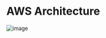 # AWS Architecture 

![image](https://github.com/elielmakumbe/Terraform-with-EKS/assets/115739468/cad0f8ca-5906-4063-b0ed-6bc468689826)

